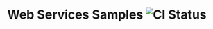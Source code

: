 # Web Services Samples ![CI Status](https://github.com/adefanti/web-services-sandbox/actions/workflows/maven.yml/badge.svg)
